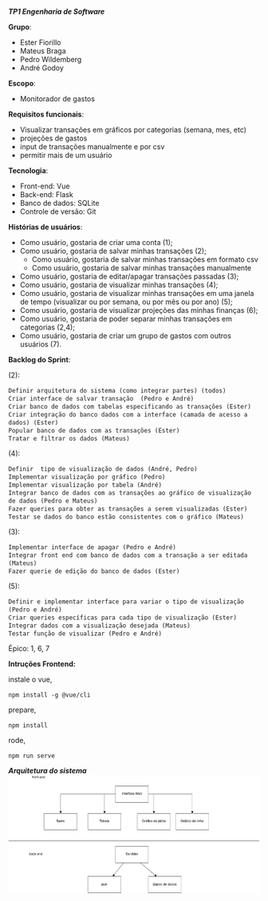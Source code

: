 ***TP1 Engenharia de Software***

**Grupo**:
- Ester Fiorillo
- Mateus Braga
- Pedro Wildemberg
- André Godoy

**Escopo**:
- Monitorador de gastos

**Requisitos funcionais**:
- Visualizar transações em gráficos por categorias (semana, mes, etc)
- projeções de gastos
- input de transações manualmente e por csv
- permitir mais de um usuário

**Tecnologia**:
- Front-end: Vue
- Back-end: Flask
- Banco de dados: SQLite
- Controle de versão: Git

**Histórias de usuários**:
- Como usuário, gostaria de criar uma conta (1);
- Como usuário, gostaria de salvar minhas transações (2);
  - Como usuário, gostaria de salvar minhas transações em formato csv
  - Como usuário, gostaria de salvar minhas transações manualmente
- Como usuário, gostaria de editar/apagar transações passadas (3);
- Como usuário, gostaria de visualizar minhas transações (4);
- Como usuário, gostaria de visualizar minhas transações em uma janela de tempo (visualizar ou por semana, ou por mês ou por ano) (5);
- Como usuário, gostaria de visualizar projeções das minhas finanças (6);
- Como usuário, gostaria de poder separar minhas transações em categorias (2,4);
- Como usuário, gostaria de criar um grupo de gastos com outros usuários (7).

**Backlog do Sprint**:

(2):

    Definir arquitetura do sistema (como integrar partes) (todos)
    Criar interface de salvar transação  (Pedro e André)
    Criar banco de dados com tabelas especificando as transações (Ester)
    Criar integração do banco dados com a interface (camada de acesso a dados) (Ester)
    Popular banco de dados com as transações (Ester)
    Tratar e filtrar os dados (Mateus)

(4):

    Definir  tipo de visualização de dados (André, Pedro)
    Implementar visualização por gráfico (Pedro)
    Implementar visualização por tabela (André)
    Integrar banco de dados com as transações ao gráfico de visualização de dados (Pedro e Mateus)
    Fazer queries para obter as transações a serem visualizadas (Ester)
    Testar se dados do banco estão consistentes com o gráfico (Mateus)
    
(3):

    Implementar interface de apagar (Pedro e André)
    Integrar front end com banco de dados com a transação a ser editada (Mateus)
    Fazer querie de edição do banco de dados (Ester)

(5):

    Definir e implementar interface para variar o tipo de visualização (Pedro e André)
    Criar queries específicas para cada tipo de visualização (Ester)
    Integrar dados com a visualização desejada (Mateus)
    Testar função de visualizar (Pedro e André)

Épico: 1, 6, 7

**Intruções Frontend:**

instale o vue,

```
npm install -g @vue/cli
```

prepare,

```
npm install
```

rode,

```
npm run serve
```

***Arquitetura do sistema***
![Arquitetura](Monitorador_de_gastos.png)

